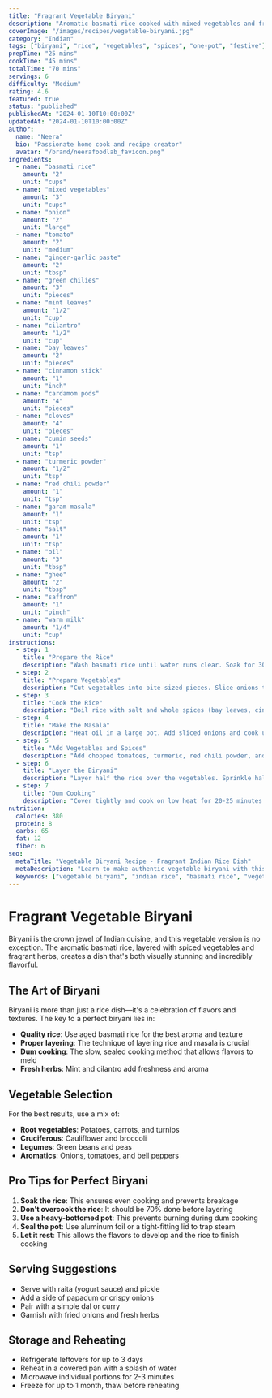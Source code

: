 ```yaml
---
title: "Fragrant Vegetable Biryani"
description: "Aromatic basmati rice cooked with mixed vegetables and fragrant spices. This one-pot wonder is perfect for special occasions and family gatherings."
coverImage: "/images/recipes/vegetable-biryani.jpg"
category: "Indian"
tags: ["biryani", "rice", "vegetables", "spices", "one-pot", "festive"]
prepTime: "25 mins"
cookTime: "45 mins"
totalTime: "70 mins"
servings: 6
difficulty: "Medium"
rating: 4.6
featured: true
status: "published"
publishedAt: "2024-01-10T10:00:00Z"
updatedAt: "2024-01-10T10:00:00Z"
author:
  name: "Neera"
  bio: "Passionate home cook and recipe creator"
  avatar: "/brand/neerafoodlab_favicon.png"
ingredients:
  - name: "basmati rice"
    amount: "2"
    unit: "cups"
  - name: "mixed vegetables"
    amount: "3"
    unit: "cups"
  - name: "onion"
    amount: "2"
    unit: "large"
  - name: "tomato"
    amount: "2"
    unit: "medium"
  - name: "ginger-garlic paste"
    amount: "2"
    unit: "tbsp"
  - name: "green chilies"
    amount: "3"
    unit: "pieces"
  - name: "mint leaves"
    amount: "1/2"
    unit: "cup"
  - name: "cilantro"
    amount: "1/2"
    unit: "cup"
  - name: "bay leaves"
    amount: "2"
    unit: "pieces"
  - name: "cinnamon stick"
    amount: "1"
    unit: "inch"
  - name: "cardamom pods"
    amount: "4"
    unit: "pieces"
  - name: "cloves"
    amount: "4"
    unit: "pieces"
  - name: "cumin seeds"
    amount: "1"
    unit: "tsp"
  - name: "turmeric powder"
    amount: "1/2"
    unit: "tsp"
  - name: "red chili powder"
    amount: "1"
    unit: "tsp"
  - name: "garam masala"
    amount: "1"
    unit: "tsp"
  - name: "salt"
    amount: "1"
    unit: "tsp"
  - name: "oil"
    amount: "3"
    unit: "tbsp"
  - name: "ghee"
    amount: "2"
    unit: "tbsp"
  - name: "saffron"
    amount: "1"
    unit: "pinch"
  - name: "warm milk"
    amount: "1/4"
    unit: "cup"
instructions:
  - step: 1
    title: "Prepare the Rice"
    description: "Wash basmati rice until water runs clear. Soak for 30 minutes, then drain. Soak saffron in warm milk and set aside."
  - step: 2
    title: "Prepare Vegetables"
    description: "Cut vegetables into bite-sized pieces. Slice onions thinly. Chop tomatoes finely. Prepare ginger-garlic paste if not using store-bought."
  - step: 3
    title: "Cook the Rice"
    description: "Boil rice with salt and whole spices (bay leaves, cinnamon, cardamom, cloves) until 70% cooked. Drain and set aside."
  - step: 4
    title: "Make the Masala"
    description: "Heat oil in a large pot. Add sliced onions and cook until golden brown. Add ginger-garlic paste and green chilies, cook for 2 minutes."
  - step: 5
    title: "Add Vegetables and Spices"
    description: "Add chopped tomatoes, turmeric, red chili powder, and salt. Cook until tomatoes are soft. Add mixed vegetables and cook for 5-7 minutes."
  - step: 6
    title: "Layer the Biryani"
    description: "Layer half the rice over the vegetables. Sprinkle half the mint and cilantro. Add remaining rice and top with remaining herbs. Drizzle with ghee and saffron milk."
  - step: 7
    title: "Dum Cooking"
    description: "Cover tightly and cook on low heat for 20-25 minutes. Let rest for 10 minutes before serving. Fluff with a fork and serve hot."
nutrition:
  calories: 380
  protein: 8
  carbs: 65
  fat: 12
  fiber: 6
seo:
  metaTitle: "Vegetable Biryani Recipe - Fragrant Indian Rice Dish"
  metaDescription: "Learn to make authentic vegetable biryani with this step-by-step recipe. Fragrant basmati rice with mixed vegetables and aromatic spices."
  keywords: ["vegetable biryani", "indian rice", "basmati rice", "vegetarian", "spices", "one-pot meal"]
---
```


# Fragrant Vegetable Biryani

Biryani is the crown jewel of Indian cuisine, and this vegetable version is no exception. The aromatic basmati rice, layered with spiced vegetables and fragrant herbs, creates a dish that's both visually stunning and incredibly flavorful.

## The Art of Biryani

Biryani is more than just a rice dish—it's a celebration of flavors and textures. The key to a perfect biryani lies in:

- **Quality rice**: Use aged basmati rice for the best aroma and texture
- **Proper layering**: The technique of layering rice and masala is crucial
- **Dum cooking**: The slow, sealed cooking method that allows flavors to meld
- **Fresh herbs**: Mint and cilantro add freshness and aroma

## Vegetable Selection

For the best results, use a mix of:
- **Root vegetables**: Potatoes, carrots, and turnips
- **Cruciferous**: Cauliflower and broccoli
- **Legumes**: Green beans and peas
- **Aromatics**: Onions, tomatoes, and bell peppers

## Pro Tips for Perfect Biryani

1. **Soak the rice**: This ensures even cooking and prevents breakage
2. **Don't overcook the rice**: It should be 70% done before layering
3. **Use a heavy-bottomed pot**: This prevents burning during dum cooking
4. **Seal the pot**: Use aluminum foil or a tight-fitting lid to trap steam
5. **Let it rest**: This allows the flavors to develop and the rice to finish cooking

## Serving Suggestions

- Serve with raita (yogurt sauce) and pickle
- Add a side of papadum or crispy onions
- Pair with a simple dal or curry
- Garnish with fried onions and fresh herbs

## Storage and Reheating

- Refrigerate leftovers for up to 3 days
- Reheat in a covered pan with a splash of water
- Microwave individual portions for 2-3 minutes
- Freeze for up to 1 month, thaw before reheating
